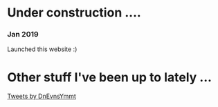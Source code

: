 # Under construction ....


### Jan 2019
Launched this website :) 




# Other stuff I've been up to lately ...
<a class="twitter-timeline" href="https://twitter.com/DnEvnsYmmt?ref_src=twsrc%5Etfw">Tweets by DnEvnsYmmt</a> <script async src="https://platform.twitter.com/widgets.js" charset="utf-8"></script>
